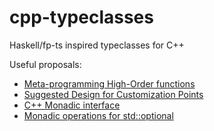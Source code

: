 # cpp-typeclasses
Haskell/fp-ts inspired typeclasses for C++

Useful proposals:
+ [Meta-programming High-Order functions](http://www.open-std.org/JTC1/SC22/WG21/docs/papers/2016/p0343r0.pdf)
+ [Suggested Design for Customization Points](http://www.open-std.org/jtc1/sc22/wg21/docs/papers/2015/n4381.html)
+ [C++ Monadic interface](http://www.open-std.org/jtc1/sc22/wg21/docs/papers/2017/p0650r0.pdf)
+ [Monadic operations for std::optional](http://www.open-std.org/jtc1/sc22/wg21/docs/papers/2021/p0798r6.html)
